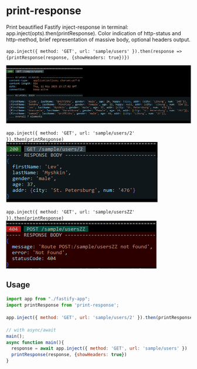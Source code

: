 # print-response

Print beautified Fastify inject-response in terminal: app.inject(opts).then(printResponse). Color indication of http-status and http-method, brief representation of massive body, optional headers output.

`app.inject({ method: 'GET', url: 'sample/users' }).then(response => {printResponse(response, {showHeaders: true})})`

![fastify.inject() response](https://github.com/m-kant/print-response/raw/main/docs/2023-05-11_16-24-40.png)

`app.inject({ method: 'GET', url: 'sample/users/2' }).then(printResponse)`
![fastify.inject() response](https://github.com/m-kant/print-response/raw/main/docs/2023-05-11_16-25-43.png)

`app.inject({ method: 'GET', url: 'sample/usersZZ' }).then(printResponse)`
![fastify.inject() response](https://github.com/m-kant/print-response/raw/main/docs/2023-05-11_16-27-21.png)

## Usage

```javascript
import app from "./fastify-app";
import printResponse from 'print-response';

app.inject({ method: 'GET', url: 'sample/users/2' }).then(printResponse)

// with async/await
main();
async function main(){
  response = await app.inject({ method: 'GET', url: 'sample/users' })
  printResponse(response, {showHeaders: true})
}
```
